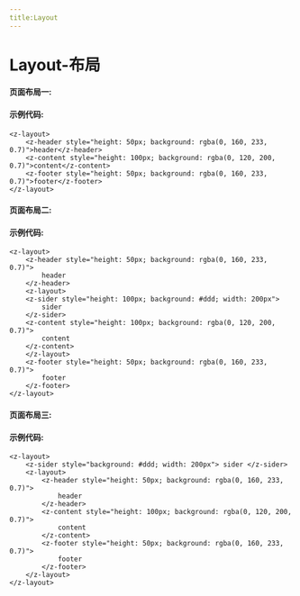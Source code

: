 ```yaml
---
title:Layout
---
```


# Layout-布局

#### 页面布局一:

<ClientOnly>
<layout-demo></layout-demo>
</ClientOnly>

#### 示例代码:

```
<z-layout>
    <z-header style="height: 50px; background: rgba(0, 160, 233, 0.7)">header</z-header>
    <z-content style="height: 100px; background: rgba(0, 120, 200, 0.7)">content</z-content>
    <z-footer style="height: 50px; background: rgba(0, 160, 233, 0.7)">footer</z-footer>
</z-layout>

```

#### 页面布局二:

<ClientOnly>
<layout-demo2></layout-demo2>
</ClientOnly>

#### 示例代码:

```
<z-layout>
    <z-header style="height: 50px; background: rgba(0, 160, 233, 0.7)">
        header
    </z-header>
    <z-layout>
    <z-sider style="height: 100px; background: #ddd; width: 200px">
        sider
    </z-sider>
    <z-content style="height: 100px; background: rgba(0, 120, 200, 0.7)">
        content
    </z-content>
    </z-layout>
    <z-footer style="height: 50px; background: rgba(0, 160, 233, 0.7)">
        footer
    </z-footer>
</z-layout>
```

#### 页面布局三:

<ClientOnly>
<layout-demo3></layout-demo3>
</ClientOnly>

#### 示例代码:

```
<z-layout>
    <z-sider style="background: #ddd; width: 200px"> sider </z-sider>
    <z-layout>
        <z-header style="height: 50px; background: rgba(0, 160, 233, 0.7)">
            header
        </z-header>
        <z-content style="height: 100px; background: rgba(0, 120, 200, 0.7)">
            content
        </z-content>
        <z-footer style="height: 50px; background: rgba(0, 160, 233, 0.7)">
            footer
        </z-footer>
    </z-layout>
</z-layout>

```

